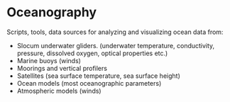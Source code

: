 # Oceanography
Scripts, tools, data sources for analyzing and visualizing ocean data from:

- Slocum underwater gliders. (underwater temperature, conductivity, pressure, dissolved oxygen, optical properties etc.)
- Marine buoys (winds)
- Moorings and vertical profilers
- Satellites (sea surface temperature, sea surface height)
- Ocean models (most oceanographic parameters)
- Atmospheric models (winds)
